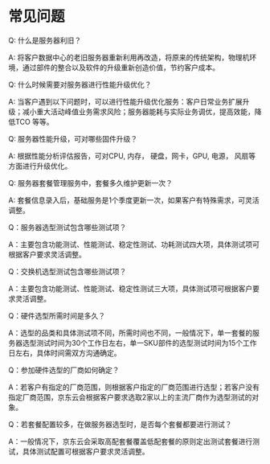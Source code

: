 # 常见问题
Q: 什么是服务器利旧？

A: 将客户数据中心的老旧服务器重新利用再改造，将原来的传统架构，物理机环境，通过部件的整合以及软件的升级重新创造价值，节约客户成本。

Q: 什么时候需要对服务器进行性能升级优化？

A: 当客户遇到以下问题时，可以进行性能升级优化服务：客户日常业务扩展升级；减小重大活动峰值业务需求风险；服务器能耗与实际业务调优，提高效能，降低TCO
等等。

Q: 服务器性能升级，可对哪些固件升级？

A: 根据性能分析评估报告，可对CPU, 内存， 硬盘，网卡，GPU, 电源， 风扇等方面进行升级优化。

Q: 服务器套餐管理服务中，套餐多久维护更新一次？

A: 套餐信息录入后，基础服务是1个季度更新一次，如果客户有特殊需求，可灵活调整。

Q：服务器选型测试包含哪些测试项？

A：主要包含功能测试、性能测试、稳定性测试、功耗测试四大项，具体测试项可根据客户要求灵活调整。

Q：交换机选型测试包含哪些测试项？

A：主要包含功能测试、性能测试、稳定性测试三大项，具体测试项可根据客户要求灵活调整。

Q：硬件选型所需时间是多久？

A：选型的品类和具体测试项不同，所需时间也不同，一般情况下，单一套餐的服务器选型测试时间为30个工作日左右，单一SKU部件的选型测试时间为15个工作日左右，具体时间需双方沟通确定。

Q：参加硬件选型的厂商如何确定？

A：若客户有指定的厂商范围，则根据客户指定的厂商范围进行选型；若客户没有指定厂商范围，京东云会根据客户要求选取2家以上的主流厂商作为选型测试的对象。

Q：若套餐配置较多，在做服务器选型时，是否每个套餐都要进行测试？

A：一般情况下，京东云会采取高配套餐覆盖低配套餐的原则定出测试套餐进行测试，具体测试配置可根据客户要求灵活调整。
